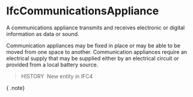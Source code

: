 IfcCommunicationsAppliance
==========================

A communications appliance transmits and receives electronic or digital information as data or sound.

Communication appliances may be fixed in place or may be able to be moved from one space to another. Communication appliances require an electrical supply that may be supplied either by an electrical circuit or provided from a local battery source.

> HISTORY&nbsp; New entity in IFC4

{ .note}
>
